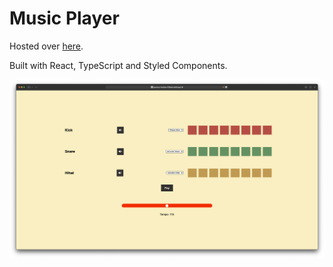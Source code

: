 # Music Player

Hosted over [here](https://gracious-lovelace-036ae5.netlify.app/).

Built with React, TypeScript and Styled Components.

![website screenshot](./music-player-landing.png)
